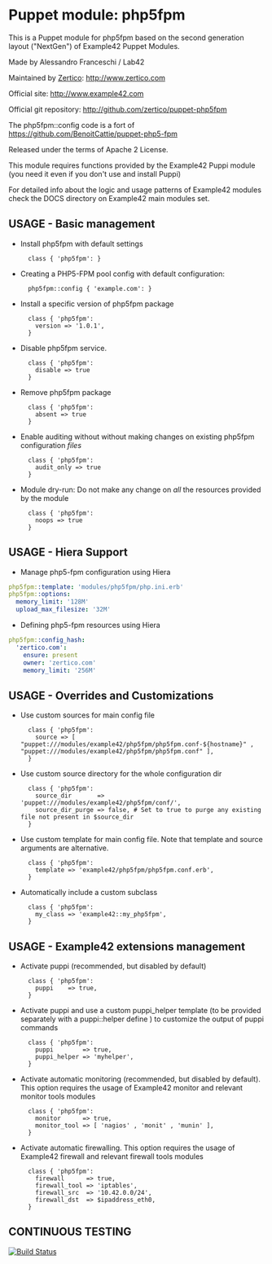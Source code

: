 # Puppet module: php5fpm

This is a Puppet module for php5fpm based on the second generation layout ("NextGen") of Example42 Puppet Modules.

Made by Alessandro Franceschi / Lab42

Maintained by [Zertico](http://www.zertico.com/): http://www.zertico.com

Official site: http://www.example42.com

Official git repository: http://github.com/zertico/puppet-php5fpm

The php5fpm::config code is a fort of https://github.com/BenoitCattie/puppet-php5-fpm

Released under the terms of Apache 2 License.

This module requires functions provided by the Example42 Puppi module (you need it even if you don't use and install Puppi)

For detailed info about the logic and usage patterns of Example42 modules check the DOCS directory on Example42 main modules set.


## USAGE - Basic management

* Install php5fpm with default settings

        class { 'php5fpm': }

* Creating a PHP5-FPM pool config with default configuration:

        php5fpm::config { 'example.com': }

* Install a specific version of php5fpm package

        class { 'php5fpm':
          version => '1.0.1',
        }

* Disable php5fpm service.

        class { 'php5fpm':
          disable => true
        }

* Remove php5fpm package

        class { 'php5fpm':
          absent => true
        }

* Enable auditing without without making changes on existing php5fpm configuration *files*

        class { 'php5fpm':
          audit_only => true
        }

* Module dry-run: Do not make any change on *all* the resources provided by the module

        class { 'php5fpm':
          noops => true
        }

## USAGE - Hiera Support
* Manage php5-fpm configuration using Hiera

```yaml
php5fpm::template: 'modules/php5fpm/php.ini.erb'
php5fpm::options:
  memory_limit: '128M'
  upload_max_filesize: '32M'
```

* Defining php5-fpm resources using Hiera

```yaml
php5fpm::config_hash:
  'zertico.com':
    ensure: present
    owner: 'zertico.com'
    memory_limit: '256M'
```

## USAGE - Overrides and Customizations
* Use custom sources for main config file 

        class { 'php5fpm':
          source => [ "puppet:///modules/example42/php5fpm/php5fpm.conf-${hostname}" , "puppet:///modules/example42/php5fpm/php5fpm.conf" ], 
        }


* Use custom source directory for the whole configuration dir

        class { 'php5fpm':
          source_dir       => 'puppet:///modules/example42/php5fpm/conf/',
          source_dir_purge => false, # Set to true to purge any existing file not present in $source_dir
        }

* Use custom template for main config file. Note that template and source arguments are alternative. 

        class { 'php5fpm':
          template => 'example42/php5fpm/php5fpm.conf.erb',
        }

* Automatically include a custom subclass

        class { 'php5fpm':
          my_class => 'example42::my_php5fpm',
        }


## USAGE - Example42 extensions management 
* Activate puppi (recommended, but disabled by default)

        class { 'php5fpm':
          puppi    => true,
        }

* Activate puppi and use a custom puppi_helper template (to be provided separately with a puppi::helper define ) to customize the output of puppi commands 

        class { 'php5fpm':
          puppi        => true,
          puppi_helper => 'myhelper', 
        }

* Activate automatic monitoring (recommended, but disabled by default). This option requires the usage of Example42 monitor and relevant monitor tools modules

        class { 'php5fpm':
          monitor      => true,
          monitor_tool => [ 'nagios' , 'monit' , 'munin' ],
        }

* Activate automatic firewalling. This option requires the usage of Example42 firewall and relevant firewall tools modules

        class { 'php5fpm':       
          firewall      => true,
          firewall_tool => 'iptables',
          firewall_src  => '10.42.0.0/24',
          firewall_dst  => $ipaddress_eth0,
        }


## CONTINUOUS TESTING

[![Build Status](https://travis-ci.org/zertico/puppet-php5fpm.png?branch=master)](https://travis-ci.org/zertico/puppet-php5fpm)